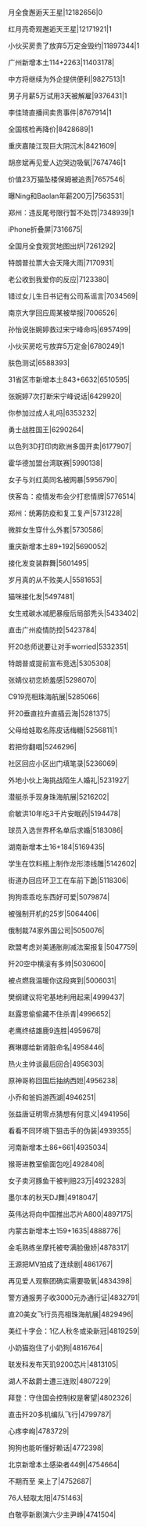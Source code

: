 月全食邂逅天王星|12182656|0

红月亮奇观邂逅天王星|12171921|1

小伙买房贵了放弃5万定金毁约|11897344|1

广州新增本土114+2263|11403178|

中方将继续为外企提供便利|9827513|1

男子月薪5万试用3天被解雇|9376431|1

李佳琦直播间卖贵事件|8767914|1

全国核检再降价|8428689|1

重庆嘉陵江现巨大阴沉木|8421609|

胡彦斌再见爱人边哭边吸氧|7674746|1

价值23万猫坠楼保姆被追责|7657546|

曝Ning和Baolan年薪200万|7563531|

郑州：违反尾号限行暂不处罚|7348939|1

iPhone折叠屏|7316675|

全国月全食观赏地图出炉|7261292|

特朗普拉票大会天降大雨|7170931|

老公收到我爱你的反应|7123380|

错过女儿生日书记有公司系谣言|7034569|

南京大学回应周某被举报|7006526|

孙怡说张婉婷救过宋宁峰命吗|6957499|

小伙买房吃亏放弃5万定金|6780249|1

肤色测试|6588393|

31省区市新增本土843+6632|6510595|

张婉婷7次打断宋宁峰说话|6429920|

你参加过成人礼吗|6353232|

勇士战胜国王|6290264|

以色列3D打印肉欧洲多国开卖|6177907|

霍华德加盟台湾联赛|5990138|

女子与刘红英同名被网暴|5956790|

侠客岛：疫情发布会少打悲情牌|5776514|

郑州：统筹防疫和复工复产|5731228|

微胖女生穿什么外套|5730586|

重庆新增本土89+192|5690052|

接化发变装群舞|5601495|

岁月真的从不败美人|5581653|

猫咪接化发|5497481|

女生戒碳水减肥暴瘦后局部秃头|5433402|

直击广州疫情防控|5423784|

歼20总师说要让对手worried|5332351|

特朗普或提前宣布竞选|5305308|

张婧仪初恋娇羞感|5298070|

C919亮相珠海航展|5285066|

歼20垂直拉升直插云海|5281375|

父母给娃取名陈皮话梅糖|5256811|1

若把你翻唱|5246296|

社区回应小区出门填笔录|5236069|

外地小伙上海挑战陌生人婚礼|5231927|

潜艇杀手现身珠海航展|5216202|

俞敏洪10年吃3千片安眠药|5194478|

球员入选世界杯名单后求婚|5183086|

湖南新增本土16+184|5169435|

学生在饮料瓶上制作龙形漆线雕|5142602|

街道办回应环卫工在车前下跪|5118306|

狗狗乖乖吃东西好可爱|5079874|

被强制开机的25岁|5064406|

俄制裁74家外国公司|5050076|

欧盟考虑对美通胀削减法案报复|5047759|

歼20空中横滚有多帅|5030600|

被点燃我温暖你这段爽到|5006031|

樊纲建议将宅基地利用起来|4999437|

赵露思偷偷藏不住杀青|4996652|

老鹰终结雄鹿9连胜|4959678|

赛琳娜给新肾脏命名|4958446|

热火主帅谈最后回合|4956303|

原神哥称回国后抽纳西妲|4956238|

小乔和爸妈游西湖|4946251|

张益唐证明零点猜想有何意义|4941956|

看看不同环境下狙击手的伪装|4939355|

河南新增本土86+661|4935034|

猴哥进教室偷面包吃|4928408|

女子卖河豚鱼干被判赔23万|4923283|

墨尔本的秋天DJ舞|4918047|

英伟达将向中国推出芯片A800|4897175|

内蒙古新增本土159+1635|4888776|

金毛熟练坐摩托被夸满脸傲娇|4878317|

王源把MV拍成了连续剧|4861767|

再见爱人观察团确实需要吸氧|4834398|

警方通报男子收3000元办通行证|4832791|

直20美女飞行员亮相珠海航展|4829496|

美红十字会：1亿人秋冬或染新冠|4819259|

小奶猫抱住了小奶狗|4816764|

联发科发布天玑9200芯片|4813105|

湖人不敌爵士遭三连败|4807229|

拜登：守住国会控制权是奢望|4802326|

直击歼20多机编队飞行|4799787|

心疼李峋|4783729|

狗狗也能听懂好赖话|4772398|

北京新增本土感染者44例|4754664|

不期而至 亲上了|4752687|

76人轻取太阳|4751463|

白敬亭新剧演六少主尹峥|4741504|

